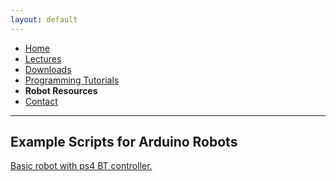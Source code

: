 ```yaml
---
layout: default
---
```

* [Home](../index.md)
* [Lectures](Lectures.md)
* [Downloads](Downloads.md)
* [Programming Tutorials](Programming_Tutorials.md)
* **Robot Resources**
* [Contact](Contact.md) 

* * *

## Example Scripts for Arduino Robots
[Basic robot with ps4 BT controller.](https://goo.gl/P4gi3Q)
